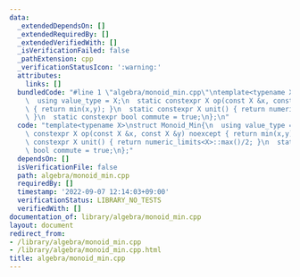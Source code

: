 ```yaml
---
data:
  _extendedDependsOn: []
  _extendedRequiredBy: []
  _extendedVerifiedWith: []
  _isVerificationFailed: false
  _pathExtension: cpp
  _verificationStatusIcon: ':warning:'
  attributes:
    links: []
  bundledCode: "#line 1 \"algebra/monoid_min.cpp\"\ntemplate<typename X>\nstruct Monoid_Min{\n\
    \  using value_type = X;\n  static constexpr X op(const X &x, const X &y) noexcept\
    \ { return min(x,y); }\n  static constexpr X unit() { return numeric_limits<X>::max()/2;\
    \ }\n  static constexpr bool commute = true;\n};\n"
  code: "template<typename X>\nstruct Monoid_Min{\n  using value_type = X;\n  static\
    \ constexpr X op(const X &x, const X &y) noexcept { return min(x,y); }\n  static\
    \ constexpr X unit() { return numeric_limits<X>::max()/2; }\n  static constexpr\
    \ bool commute = true;\n};"
  dependsOn: []
  isVerificationFile: false
  path: algebra/monoid_min.cpp
  requiredBy: []
  timestamp: '2022-09-07 12:14:03+09:00'
  verificationStatus: LIBRARY_NO_TESTS
  verifiedWith: []
documentation_of: library/algebra/monoid_min.cpp
layout: document
redirect_from:
- /library/algebra/monoid_min.cpp
- /library/algebra/monoid_min.cpp.html
title: algebra/monoid_min.cpp
---
```

